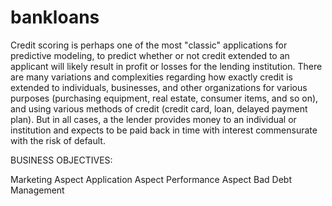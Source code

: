 # bankloans

Credit scoring is perhaps one of the most "classic" applications for predictive
modeling, to predict whether or not credit extended to an applicant will likely
result in profit or losses for the lending institution. There are many variations
and complexities regarding how exactly credit is extended to individuals,
businesses, and other organizations for various purposes (purchasing
equipment, real estate, consumer items, and so on), and using various
methods of credit (credit card, loan, delayed payment plan). But in all cases, a
the lender provides money to an individual or institution and expects to be paid
back in time with interest commensurate with the risk of default.


BUSINESS OBJECTIVES:

Marketing Aspect
Application Aspect
Performance Aspect
Bad Debt Management

